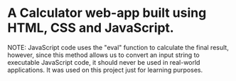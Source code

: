 # A Calculator web-app built using HTML, CSS and JavaScript.

NOTE: JavaScript code uses the "eval" function to calculate the final result, however, since this method allows us to convert an input string to executable JavaScript code, it should never be used in real-world applications. It was used on this project just for learning purposes.
